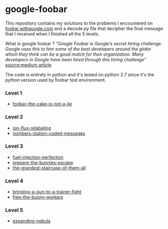 # google-foobar

This repository contains my solutions to the problems I encountered on [foobar.withgoogle.com](https://foobar.withgoogle.com/) and a decode.py file that decipher the final message that I received when I finished all the 5 levels.

What is google foobar ? *"Google Foobar is Google’s secret hiring challenge. Google uses this to hire some of the best developers around the globe which they think can be a good match for their organization. Many developers in Google have been hired through this hiring challenge"* [source:medium article](https://itsmohitt.medium.com/things-you-should-know-about-google-foobar-invitation-703a535bf30f)

The code is entirely in python and it's tested on python 2.7 since it's the python version used by foobar test environment.

### Level 1
- [foobar-the-cake-is-not-a-lie](https://github.com/minoaxl/google-foobar/tree/main/level1/foobar-the-cake-is-not-a-lie)

### Level 2
- [ion-flux-relabeling](https://github.com/minoaxl/google-foobar/tree/main/level2/ion-flux-relabeling)
- [numbers-station-coded-messages](https://github.com/minoaxl/google-foobar/tree/main/level2/numbers-station-coded-messages)

### Level 3
- [fuel-injection-perfection](https://github.com/minoaxl/google-foobar/tree/main/level3/fuel-injection-perfection)
- [prepare-the-bunnies-escape](https://github.com/minoaxl/google-foobar/tree/main/level3/prepare-the-bunnies-escape)
- [the-grandest-staircase-of-them-all](https://github.com/minoaxl/google-foobar/tree/main/level3/the-grandest-staircase-of-them-all)

### Level 4
- [bringing-a-gun-to-a-trainer-fight](https://github.com/minoaxl/google-foobar/tree/main/level4/bringing-a-gun-to-a-trainer-fight)
- [free-the-bunny-workers](https://github.com/minoaxl/google-foobar/tree/main/level4/free-the-bunny-workers)

### Level 5
- [expanding-nebula](https://github.com/minoaxl/google-foobar/tree/main/level5/expanding-nebula)

